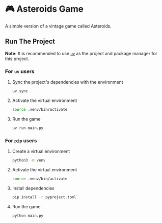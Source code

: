 # 🎮 Asteroids Game

A simple version of a vintage game called Asteroids.

## Run The Project

**Note:** It is recommended to use [`uv`](https://docs.astral.sh/uv/) as the project and package manager for this project.

### For `uv` users

1. Sync the project's dependencies with the environment

   ```bash
   uv sync
   ```

2. Activate the virtual environment

   ```bash
   source .venv/bin/activate
   ```

3. Run the game

   ```bash
   uv run main.py
   ```

### For `pip` users

1. Create a virtual environment

   ```bash
   python3 -m venv
   ```

2. Activate the virtual environment

   ```bash
   source .venv/bin/activate
   ```

3. Install dependencies

   ```bash
   pip install -r pyproject.toml
   ```

4. Run the game

   ```bash
   python main.py
   ```
